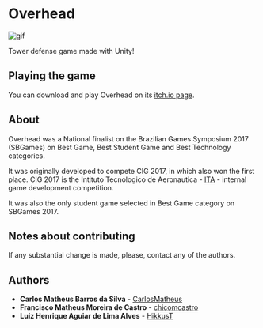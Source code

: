# Overhead

![gif](https://media.giphy.com/media/39gsw4Jqt1zlOnKNTl/giphy.gif)

Tower defense game made with Unity!

## Playing the game

You can download and play Overhead on its [itch.io page](https://chicomcastro.itch.io/overhead).

## About

Overhead was a National finalist on the Brazilian Games Symposium 2017 (SBGames) on Best Game, Best Student Game and Best Technology categories.

It was originally developed to compete CIG 2017, in which also won the first place. CIG 2017 is the Intituto Tecnologico de Aeronautica - [ITA](http://www.ita.br/) - internal game development competition.

It was also the only student game selected in Best Game category on SBGames 2017.

## Notes about contributing

If any substantial change is made, please, contact any of the authors.

## Authors

* **Carlos Matheus Barros da Silva** - [CarlosMatheus](https://github.com/CarlosMatheus)
* **Francisco Matheus Moreira de Castro** - [chicomcastro](https://github.com/chicomcastro)
* **Luiz Henrique Aguiar de Lima Alves** - [HikkusT](https://github.com/HikkusT)

